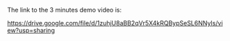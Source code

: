 The link to the 3 minutes demo video is:

https://drive.google.com/file/d/1zuhjU8aBB2qVr5X4kRQBypSeSL6NNyIs/view?usp=sharing
